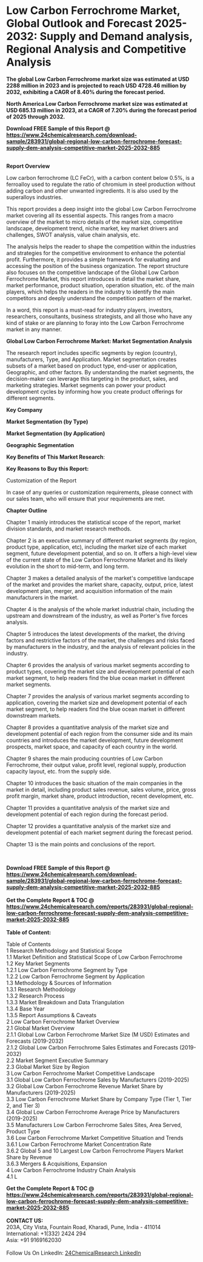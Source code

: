 <h1>Low Carbon Ferrochrome Market, Global Outlook and Forecast 2025-2032: Supply and Demand analysis, Regional Analysis and Competitive Analysis</h1><p><strong>The global Low Carbon Ferrochrome market size was estimated at USD 2288 million in 2023 and is projected to reach USD 4728.46 million by 2032, exhibiting a CAGR of 8.40% during the forecast period.</strong></p><p>
</p><p><strong>North America Low Carbon Ferrochrome market size was estimated at USD 685.13 million in 2023, at a CAGR of 7.20% during the forecast period of 2025 through 2032.</strong></p><div><b>Download FREE Sample of this Report @ 
            <a href="https://www.24chemicalresearch.com/download-sample/283931/global-regional-low-carbon-ferrochrome-forecast-supply-dem-analysis-competitive-market-2025-2032-885">
            https://www.24chemicalresearch.com/download-sample/283931/global-regional-low-carbon-ferrochrome-forecast-supply-dem-analysis-competitive-market-2025-2032-885</a></b></div><br><p>
</p><p><strong>Report Overview</strong></p><p>
</p><p>Low carbon ferrochrome (LC FeCr), with a carbon content below 0.5%, is a ferroalloy used to regulate the ratio of chromium in steel production without adding carbon and other unwanted ingredients. It is also used by the superalloys industries.</p><p>
</p><p>This report provides a deep insight into the global Low Carbon Ferrochrome market covering all its essential aspects. This ranges from a macro overview of the market to micro details of the market size, competitive landscape, development trend, niche market, key market drivers and challenges, SWOT analysis, value chain analysis, etc.</p><p>
</p><p>The analysis helps the reader to shape the competition within the industries and strategies for the competitive environment to enhance the potential profit. Furthermore, it provides a simple framework for evaluating and accessing the position of the business organization. The report structure also focuses on the competitive landscape of the Global Low Carbon Ferrochrome Market, this report introduces in detail the market share, market performance, product situation, operation situation, etc. of the main players, which helps the readers in the industry to identify the main competitors and deeply understand the competition pattern of the market.</p><p>
In a word, this report is a must-read for industry players, investors, researchers, consultants, business strategists, and all those who have any kind of stake or are planning to foray into the Low Carbon Ferrochrome market in any manner.</p><p>
</p><p><strong>Global Low Carbon Ferrochrome Market: Market Segmentation Analysis</strong></p><p>
</p><p>The research report includes specific segments by region (country), manufacturers, Type, and Application. Market segmentation creates subsets of a market based on product type, end-user or application, Geographic, and other factors. By understanding the market segments, the decision-maker can leverage this targeting in the product, sales, and marketing strategies. Market segments can power your product development cycles by informing how you create product offerings for different segments.</p><p>
</p><p><strong>Key Company</strong></p><p>
</p><p>
</p><p><strong>Market Segmentation (by Type)</strong></p><p>
</p><p>
</p><p><strong>Market Segmentation (by Application)</strong></p><p>
</p><p>
</p><p><strong>Geographic Segmentation</strong></p><p>
</p><p>
</p><p><strong>Key Benefits of This Market Research</strong>:</p><p>
</p><p>
</p><p><strong>Key Reasons to Buy this Report:</strong></p><p>
</p><p>
</p><p>Customization of the Report</p><p>
In case of any queries or customization requirements, please connect with our sales team, who will ensure that your requirements are met.</p><p>
</p><p><strong>Chapter Outline</strong></p><p>
</p><p>Chapter 1 mainly introduces the statistical scope of the report, market division standards, and market research methods.</p><p>
Chapter 2 is an executive summary of different market segments (by region, product type, application, etc), including the market size of each market segment, future development potential, and so on. It offers a high-level view of the current state of the Low Carbon Ferrochrome Market and its likely evolution in the short to mid-term, and long term.</p><p>
Chapter 3 makes a detailed analysis of the market's competitive landscape of the market and provides the market share, capacity, output, price, latest development plan, merger, and acquisition information of the main manufacturers in the market.</p><p>
Chapter 4 is the analysis of the whole market industrial chain, including the upstream and downstream of the industry, as well as Porter's five forces analysis.</p><p>
Chapter 5 introduces the latest developments of the market, the driving factors and restrictive factors of the market, the challenges and risks faced by manufacturers in the industry, and the analysis of relevant policies in the industry.</p><p>
Chapter 6 provides the analysis of various market segments according to product types, covering the market size and development potential of each market segment, to help readers find the blue ocean market in different market segments.</p><p>
Chapter 7 provides the analysis of various market segments according to application, covering the market size and development potential of each market segment, to help readers find the blue ocean market in different downstream markets.</p><p>
Chapter 8 provides a quantitative analysis of the market size and development potential of each region from the consumer side and its main countries and introduces the market development, future development prospects, market space, and capacity of each country in the world.</p><p>
Chapter 9 shares the main producing countries of Low Carbon Ferrochrome, their output value, profit level, regional supply, production capacity layout, etc. from the supply side.</p><p>
Chapter 10 introduces the basic situation of the main companies in the market in detail, including product sales revenue, sales volume, price, gross profit margin, market share, product introduction, recent development, etc.</p><p>
Chapter 11 provides a quantitative analysis of the market size and development potential of each region during the forecast period.</p><p>
Chapter 12 provides a quantitative analysis of the market size and development potential of each market segment during the forecast period.</p><p>
Chapter 13 is the main points and conclusions of the report.</p><p>
 </p><div><b>Download FREE Sample of this Report @ 
            <a href="https://www.24chemicalresearch.com/download-sample/283931/global-regional-low-carbon-ferrochrome-forecast-supply-dem-analysis-competitive-market-2025-2032-885">
            https://www.24chemicalresearch.com/download-sample/283931/global-regional-low-carbon-ferrochrome-forecast-supply-dem-analysis-competitive-market-2025-2032-885</a></b></div><br><div><b>Get the Complete Report & TOC @ 
            <a href="https://www.24chemicalresearch.com/reports/283931/global-regional-low-carbon-ferrochrome-forecast-supply-dem-analysis-competitive-market-2025-2032-885">
            https://www.24chemicalresearch.com/reports/283931/global-regional-low-carbon-ferrochrome-forecast-supply-dem-analysis-competitive-market-2025-2032-885</a></b></div><br>
            <b>Table of Content:</b><p>Table of Contents<br />
1 Research Methodology and Statistical Scope<br />
1.1 Market Definition and Statistical Scope of Low Carbon Ferrochrome<br />
1.2 Key Market Segments<br />
1.2.1 Low Carbon Ferrochrome Segment by Type<br />
1.2.2 Low Carbon Ferrochrome Segment by Application<br />
1.3 Methodology & Sources of Information<br />
1.3.1 Research Methodology<br />
1.3.2 Research Process<br />
1.3.3 Market Breakdown and Data Triangulation<br />
1.3.4 Base Year<br />
1.3.5 Report Assumptions & Caveats<br />
2 Low Carbon Ferrochrome Market Overview<br />
2.1 Global Market Overview<br />
2.1.1 Global Low Carbon Ferrochrome Market Size (M USD) Estimates and Forecasts (2019-2032)<br />
2.1.2 Global Low Carbon Ferrochrome Sales Estimates and Forecasts (2019-2032)<br />
2.2 Market Segment Executive Summary<br />
2.3 Global Market Size by Region<br />
3 Low Carbon Ferrochrome Market Competitive Landscape<br />
3.1 Global Low Carbon Ferrochrome Sales by Manufacturers (2019-2025)<br />
3.2 Global Low Carbon Ferrochrome Revenue Market Share by Manufacturers (2019-2025)<br />
3.3 Low Carbon Ferrochrome Market Share by Company Type (Tier 1, Tier 2, and Tier 3)<br />
3.4 Global Low Carbon Ferrochrome Average Price by Manufacturers (2019-2025)<br />
3.5 Manufacturers Low Carbon Ferrochrome Sales Sites, Area Served, Product Type<br />
3.6 Low Carbon Ferrochrome Market Competitive Situation and Trends<br />
3.6.1 Low Carbon Ferrochrome Market Concentration Rate<br />
3.6.2 Global 5 and 10 Largest Low Carbon Ferrochrome Players Market Share by Revenue<br />
3.6.3 Mergers & Acquisitions, Expansion<br />
4 Low Carbon Ferrochrome Industry Chain Analysis<br />
4.1 L</p><div><b>Get the Complete Report & TOC @ 
            <a href="https://www.24chemicalresearch.com/reports/283931/global-regional-low-carbon-ferrochrome-forecast-supply-dem-analysis-competitive-market-2025-2032-885">
            https://www.24chemicalresearch.com/reports/283931/global-regional-low-carbon-ferrochrome-forecast-supply-dem-analysis-competitive-market-2025-2032-885</a></b></div><br><b>CONTACT US:</b><br>
            203A, City Vista, Fountain Road, Kharadi, Pune, India - 411014<br>
            International: +1(332) 2424 294<br>
            Asia: +91 9169162030 <br><br>
            Follow Us On LinkedIn: <a href="https://www.linkedin.com/company/24chemicalresearch/">24ChemicalResearch LinkedIn</a>